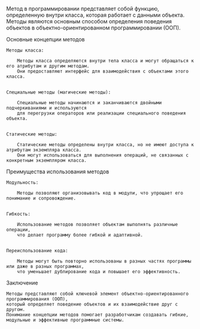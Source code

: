 
Метод в программировании представляет собой функцию, определенную внутри класса,
которая работает с данными объекта. Методы являются основным способом определения
поведения объектов в объектно-ориентированном программировании (ООП).


Основные концепции методов

    Методы класса:

        Методы класса определяются внутри тела класса и могут обращаться к его атрибутам и другим методам.
        Они предоставляют интерфейс для взаимодействия с объектами этого класса.


    Специальные методы (магические методы):

        Специальные методы начинаются и заканчиваются двойными подчеркиваниями и используются
        для перегрузки операторов или реализации специального поведения объекта.


    Статические методы:

        Статические методы определены внутри класса, но не имеют доступа к атрибутам экземпляра класса.
        Они могут использоваться для выполнения операций, не связанных с конкретным экземпляром класса.



Преимущества использования методов

    Модульность:

        Методы позволяют организовывать код в модули, что упрощает его понимание и сопровождение.


    Гибкость:

        Использование методов позволяет объектам выполнять различные операции,
        что делает программу более гибкой и адаптивной.


    Переиспользование кода:

        Методы могут быть повторно использованы в разных частях программы или даже в разных программах,
        что уменьшает дублирование кода и повышает его эффективность.



Заключение

    Методы представляют собой ключевой элемент объектно-ориентированного программирования (ООП),
    который определяет поведение объектов и их взаимодействие друг с другом.
    Понимание концепции методов помогает разработчикам создавать гибкие, модульные и эффективные программные системы.

